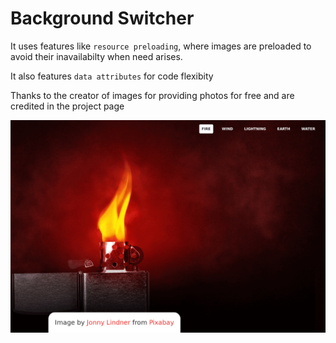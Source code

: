 # Background Switcher
It uses features like `resource preloading`, where images are preloaded to avoid their inavailabilty when need arises.

It also features `data attributes` for code flexibity

Thanks to the creator of images for providing photos for free and are credited in the project page

![GIF](demo.gif)

